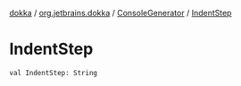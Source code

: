 [dokka](../../index.md) / [org.jetbrains.dokka](../index.md) / [ConsoleGenerator](index.md) / [IndentStep](IndentStep.md)

# IndentStep

```
val IndentStep: String
```
